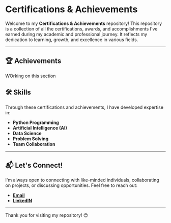 # Certifications & Achievements 

Welcome to my **Certifications & Achievements** repository! This repository is a collection of all the certifications, awards, and accomplishments I've earned during my academic and professional journey. It reflects my dedication to learning, growth, and excellence in various fields.

---

## 🏆 Achievements
WOrking on this section

## 🛠️ Skills

Through these certifications and achievements, I have developed expertise in:

- **Python Programming**  
- **Artificial Intelligence (AI)**  
- **Data Science**  
- **Problem Solving**  
- **Team Collaboration**

---

## 📬 Let's Connect!

I'm always open to connecting with like-minded individuals, collaborating on projects, or discussing opportunities. Feel free to reach out:

- [**Email**](moaviahassan112@gmail.com)  
-  [**LinkedIN**](www.linkedin.com/in/moaviahassan)


---

Thank you for visiting my repository! 😊
